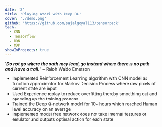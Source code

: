 ```yaml
---
date: '2'
title: 'Playing Atari with Deep RL'
cover: './demo.png'
github: 'https://github.com/sajalgoyal113/tensorpack'
tech:
  - CNN
  - Tensorflow
  - DQN
  - MDP
showInProjects: true
---
```


'***Do not go where the path may lead, go instead where there is no path and leave a trail.***' ~ Ralph Waldo Emerson

- Implemented Reinforcement Learning algorithm with CNN model as function approximator for Markov Decision Process where raw pixels of current state are input
- Used Experience replay to reduce overfitting thereby smoothing out and speeding up the training process
- Trained the Deep Q-network model for 10+ hours which reached Human level accuracy on an average
- Implemented model free network does not take internal features of emulator and outputs optimal action for each state
